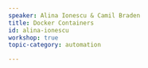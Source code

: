 ```yaml
---
speaker: Alina Ionescu & Camil Braden
title: Docker Containers
id: alina-ionescu
workshop: true
topic-category: automation

---
```

